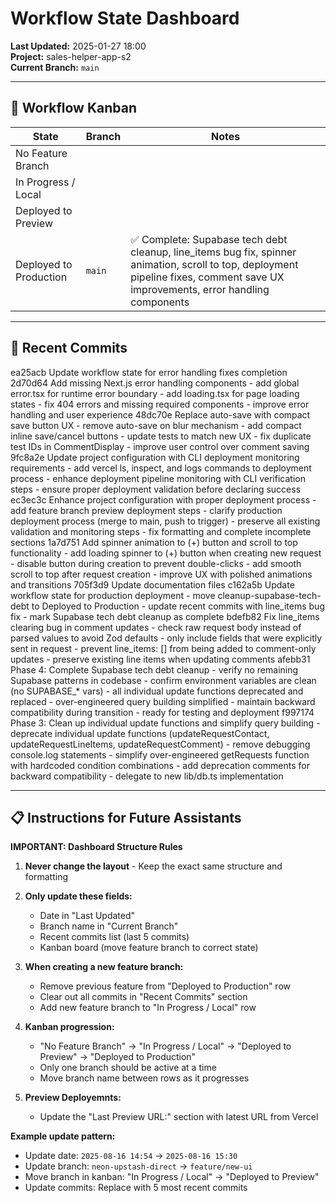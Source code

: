 # Workflow State Dashboard

**Last Updated:** 2025-01-27 18:00  
**Project:** sales-helper-app-s2  
**Current Branch:** `main`

---

## 🚦 Workflow Kanban

| State                  | Branch                | Notes                |
|-------------------------|-----------------------|----------------------|
| No Feature Branch       |                       |                      |
| In Progress / Local     |                       |                      |
| Deployed to Preview     |                       |                      |
| Deployed to Production  | `main` | ✅ Complete: Supabase tech debt cleanup, line_items bug fix, spinner animation, scroll to top, deployment pipeline fixes, comment save UX improvements, error handling components |

---

## 📝 Recent Commits
ea25acb Update workflow state for error handling fixes completion
2d70d64 Add missing Next.js error handling components - add global error.tsx for runtime error boundary - add loading.tsx for page loading states - fix 404 errors and missing required components - improve error handling and user experience
48dc70e Replace auto-save with compact save button UX - remove auto-save on blur mechanism - add compact inline save/cancel buttons - update tests to match new UX - fix duplicate test IDs in CommentDisplay - improve user control over comment saving
9fc8a2e Update project configuration with CLI deployment monitoring requirements - add vercel ls, inspect, and logs commands to deployment process - enhance deployment pipeline monitoring with CLI verification steps - ensure proper deployment validation before declaring success
ec3ec3c Enhance project configuration with proper deployment process - add feature branch preview deployment steps - clarify production deployment process (merge to main, push to trigger) - preserve all existing validation and monitoring steps - fix formatting and complete incomplete sections
1a7d751 Add spinner animation to (+) button and scroll to top functionality - add loading spinner to (+) button when creating new request - disable button during creation to prevent double-clicks - add smooth scroll to top after request creation - improve UX with polished animations and transitions
705f3d9 Update documentation files
c162a5b Update workflow state for production deployment - move cleanup-supabase-tech-debt to Deployed to Production - update recent commits with line_items bug fix - mark Supabase tech debt cleanup as complete
bdefb82 Fix line_items clearing bug in comment updates - check raw request body instead of parsed values to avoid Zod defaults - only include fields that were explicitly sent in request - prevent line_items: [] from being added to comment-only updates - preserve existing line items when updating comments
afebb31 Phase 4: Complete Supabase tech debt cleanup - verify no remaining Supabase patterns in codebase - confirm environment variables are clean (no SUPABASE_* vars) - all individual update functions deprecated and replaced - over-engineered query building simplified - maintain backward compatibility during transition - ready for testing and deployment
f997174 Phase 3: Clean up individual update functions and simplify query building - deprecate individual update functions (updateRequestContact, updateRequestLineItems, updateRequestComment) - remove debugging console.log statements - simplify over-engineered getRequests function with hardcoded condition combinations - add deprecation comments for backward compatibility - delegate to new lib/db.ts implementation

---

## 📋 Instructions for Future Assistants

**IMPORTANT: Dashboard Structure Rules**

1. **Never change the layout** - Keep the exact same structure and formatting

2. **Only update these fields:**
   - Date in "Last Updated" 
   - Branch name in "Current Branch"
   - Recent commits list (last 5 commits)
   - Kanban board (move feature branch to correct state)

3. **When creating a new feature branch:**
   - Remove previous feature from "Deployed to Production" row
   - Clear out all commits in "Recent Commits" section
   - Add new feature branch to "In Progress / Local" row

4. **Kanban progression:**
   - "No Feature Branch" → "In Progress / Local" → "Deployed to Preview" → "Deployed to Production"
   - Only one branch should be active at a time
   - Move branch name between rows as it progresses

5. **Preview Deployemnts:**
   - Update the "Last Preview URL:" section with latest URL from Vercel


**Example update pattern:**
- Update date: `2025-08-16 14:54` → `2025-08-16 15:30`
- Update branch: `neon-upstash-direct` → `feature/new-ui`
- Move branch in kanban: "In Progress / Local" → "Deployed to Preview"
- Update commits: Replace with 5 most recent commits
